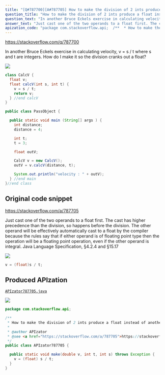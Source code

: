 ```yaml
---
title: "[Q#787700][A#787705] How to make the division of 2 ints produce a float instead of another int?"
question_title: "How to make the division of 2 ints produce a float instead of another int?"
question_text: "In another Bruce Eckels exercise in calculating velocity, v = s / t where s and t are integers.  How do I make it so the division cranks out a float?"
answer_text: "Just cast one of the two operands to a float first. The cast has higher precedence than the division, so happens before the division. The other operand will be effectively automatically cast to a float by the compiler because the rules say that if either operand is of floating point type then the operation will be a floating point operation, even if the other operand is integral.  Java Language Specification, §4.2.4 and §15.17"
apization_code: "package com.stackoverflow.api;  /**  * How to make the division of 2 ints produce a float instead of another int?  *  * @author APIzator  * @see <a href=\"https://stackoverflow.com/a/787705\">https://stackoverflow.com/a/787705</a>  */ public class APIzator787705 {    public static void make(double v, int t, int s) throws Exception {     v = (float) s / t;   } }"
---
```


https://stackoverflow.com/q/787700

In another Bruce Eckels exercise in calculating velocity, v = s / t where s and t are integers.  How do I make it so the division cranks out a float?


<div class="code-logo"><img src="/stackoverflow.png" /></div>

```java
class CalcV {
  float v;
  float calcV(int s, int t) {
    v = s / t;
    return v;
  } //end calcV
}

public class PassObject {

  public static void main (String[] args ) {
    int distance;
    distance = 4;

    int t;
    t = 3;

    float outV;

    CalcV v = new CalcV();
    outV = v.calcV(distance, t);

    System.out.println("velocity : " + outV);
  } //end main
}//end class
```


## Original code snippet

https://stackoverflow.com/a/787705

Just cast one of the two operands to a float first.
The cast has higher precedence than the division, so happens before the division.
The other operand will be effectively automatically cast to a float by the compiler because the rules say that if either operand is of floating point type then the operation will be a floating point operation, even if the other operand is integral.  Java Language Specification, §4.2.4 and §15.17

<div class="code-logo"><img src="/stackoverflow.png" /></div>

```java
v = (float)s / t;
```

## Produced APIzation

[`APIzator787705.java`](https://github.com/pasqualesalza/apization-temp/raw/main/data/search/APIzator787705.java)

<div class="code-logo"><img src="/apizator.png" /></div>

```java
package com.stackoverflow.api;

/**
 * How to make the division of 2 ints produce a float instead of another int?
 *
 * @author APIzator
 * @see <a href="https://stackoverflow.com/a/787705">https://stackoverflow.com/a/787705</a>
 */
public class APIzator787705 {

  public static void make(double v, int t, int s) throws Exception {
    v = (float) s / t;
  }
}

```